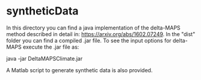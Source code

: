 # syntheticData

In this directory you can find a java implementation of the delta-MAPS method described in detail in:
https://arxiv.org/abs/1602.07249. In the "dist" folder you can find a compiled .jar file. To see
the input options for delta-MAPS execute the .jar file as:

java -jar DeltaMAPSClimate.jar

A Matlab script to generate synthetic data is also provided.
